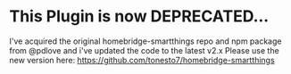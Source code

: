 # This Plugin is now DEPRECATED... 
I've acquired the original homebridge-smartthings repo and npm package from @pdlove and i've updated the code to the latest v2.x
Please use the new version here: https://github.com/tonesto7/homebridge-smartthings
